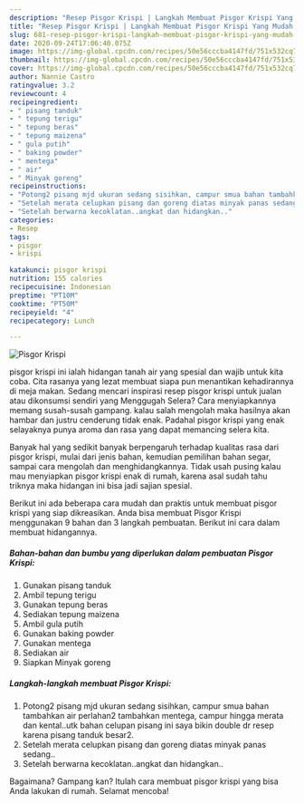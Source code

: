 ```yaml
---
description: "Resep Pisgor Krispi | Langkah Membuat Pisgor Krispi Yang Mudah Dan Praktis"
title: "Resep Pisgor Krispi | Langkah Membuat Pisgor Krispi Yang Mudah Dan Praktis"
slug: 681-resep-pisgor-krispi-langkah-membuat-pisgor-krispi-yang-mudah-dan-praktis
date: 2020-09-24T17:06:40.075Z
image: https://img-global.cpcdn.com/recipes/50e56cccba4147fd/751x532cq70/pisgor-krispi-foto-resep-utama.jpg
thumbnail: https://img-global.cpcdn.com/recipes/50e56cccba4147fd/751x532cq70/pisgor-krispi-foto-resep-utama.jpg
cover: https://img-global.cpcdn.com/recipes/50e56cccba4147fd/751x532cq70/pisgor-krispi-foto-resep-utama.jpg
author: Nannie Castro
ratingvalue: 3.2
reviewcount: 4
recipeingredient:
- " pisang tanduk"
- " tepung terigu"
- " tepung beras"
- " tepung maizena"
- " gula putih"
- " baking powder"
- " mentega"
- " air"
- " Minyak goreng"
recipeinstructions:
- "Potong2 pisang mjd ukuran sedang sisihkan, campur smua bahan tambahkan air perlahan2 tambahkan mentega, campur hingga merata dan kental..utk bahan celupan pisang ini saya bikin double dr resep karena pisang tanduk besar2."
- "Setelah merata celupkan pisang dan goreng diatas minyak panas sedang.."
- "Setelah berwarna kecoklatan..angkat dan hidangkan.."
categories:
- Resep
tags:
- pisgor
- krispi

katakunci: pisgor krispi 
nutrition: 155 calories
recipecuisine: Indonesian
preptime: "PT10M"
cooktime: "PT50M"
recipeyield: "4"
recipecategory: Lunch

---
```



![Pisgor Krispi](https://img-global.cpcdn.com/recipes/50e56cccba4147fd/751x532cq70/pisgor-krispi-foto-resep-utama.jpg)


pisgor krispi ini ialah hidangan tanah air yang spesial dan wajib untuk kita coba. Cita rasanya yang lezat membuat siapa pun menantikan kehadirannya di meja makan.
Sedang mencari inspirasi resep pisgor krispi untuk jualan atau dikonsumsi sendiri yang Menggugah Selera? Cara menyiapkannya memang susah-susah gampang. kalau salah mengolah maka hasilnya akan hambar dan justru cenderung tidak enak. Padahal pisgor krispi yang enak selayaknya punya aroma dan rasa yang dapat memancing selera kita.

Banyak hal yang sedikit banyak berpengaruh terhadap kualitas rasa dari pisgor krispi, mulai dari jenis bahan, kemudian pemilihan bahan segar, sampai cara mengolah dan menghidangkannya. Tidak usah pusing kalau mau menyiapkan pisgor krispi enak di rumah, karena asal sudah tahu triknya maka hidangan ini bisa jadi sajian spesial.




Berikut ini ada beberapa cara mudah dan praktis untuk membuat pisgor krispi yang siap dikreasikan. Anda bisa membuat Pisgor Krispi menggunakan 9 bahan dan 3 langkah pembuatan. Berikut ini cara dalam membuat hidangannya.

<!--inarticleads1-->

##### Bahan-bahan dan bumbu yang diperlukan dalam pembuatan Pisgor Krispi:

1. Gunakan  pisang tanduk
1. Ambil  tepung terigu
1. Gunakan  tepung beras
1. Sediakan  tepung maizena
1. Ambil  gula putih
1. Gunakan  baking powder
1. Gunakan  mentega
1. Sediakan  air
1. Siapkan  Minyak goreng




<!--inarticleads2-->

##### Langkah-langkah membuat Pisgor Krispi:

1. Potong2 pisang mjd ukuran sedang sisihkan, campur smua bahan tambahkan air perlahan2 tambahkan mentega, campur hingga merata dan kental..utk bahan celupan pisang ini saya bikin double dr resep karena pisang tanduk besar2.
1. Setelah merata celupkan pisang dan goreng diatas minyak panas sedang..
1. Setelah berwarna kecoklatan..angkat dan hidangkan..




Bagaimana? Gampang kan? Itulah cara membuat pisgor krispi yang bisa Anda lakukan di rumah. Selamat mencoba!
